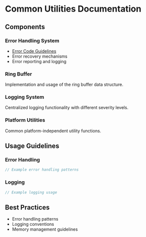 # Common Utilities Documentation

## Components

### Error Handling System
- [Error Code Guidelines](error_code_guidelines.md)
- Error recovery mechanisms
- Error reporting and logging

### Ring Buffer
Implementation and usage of the ring buffer data structure.

### Logging System
Centralized logging functionality with different severity levels.

### Platform Utilities
Common platform-independent utility functions.

## Usage Guidelines

### Error Handling
```c
// Example error handling patterns
```

### Logging
```c
// Example logging usage
```

## Best Practices
- Error handling patterns
- Logging conventions
- Memory management guidelines

